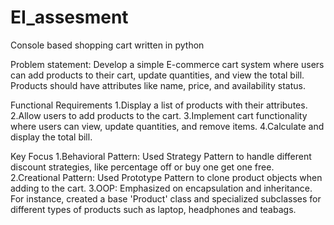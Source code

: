# EI_assesment
Console based shopping cart written in python

Problem statement: Develop a simple E-commerce cart system where users can add products to their cart, update quantities, and view the total bill. Products should have attributes like name, price, and availability status.

Functional Requirements
1.Display a list of products with their attributes.
2.Allow users to add products to the cart.
3.Implement cart functionality where users can view, update quantities, and remove items.
4.Calculate and display the total bill.

Key Focus
1.Behavioral Pattern: Used Strategy Pattern to handle different discount strategies, like percentage off or buy one get one free.
2.Creational Pattern: Used Prototype Pattern to clone product objects when adding to the cart.
3.OOP: Emphasized on encapsulation and inheritance. For instance, created a base 'Product' class and specialized subclasses for different types of products such as laptop, headphones and teabags.

